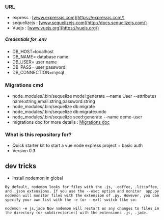 ### URL ###

* express : [www.expressjs.com](https://expressjs.com/)
* sequelizejs : [www.sequelizejs.com](http://docs.sequelizejs.com/)
* Vuejs : [www.vuejs.org](https://vuejs.org/)

##### Credentials for .env

* DB_HOST=localhost
* DB_NAME= database name
* DB_USER= user name
* DB_PASS= user password
* DB_CONNECTION=mysql

### Migrations cmd

* node_modules/.bin/sequelize model:generate --name User --attributes name:string,email:string,password:string
* node_modules/.bin/sequelize db:migrate
* node_modules/.bin/sequelize db:migrate:undo
* node_modules/.bin/sequelize seed:generate --name demo-user
* migrations doc for more details : [Migrations doc](http://docs.sequelizejs.com/manual/tutorial/migrations.html)

 
### What is this repository for? ###

* Quick starter kit to start a vue node express project + basic auth
* Version 0.3

## dev tricks

* install nodemon in global

```
By default, nodemon looks for files with the .js, .coffee, .litcoffee, and .json extensions. If you use the --exec option and monitor  app.py nodemon will monitor files with the extension of .py. However, you can specify your own list with the -e (or --ext) switch like so:  

nodemon -e js,jade Now nodemon will restart on any changes to files in the directory (or subdirectories) with the extensions .js, .jade. 
```